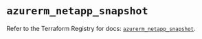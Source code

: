 # `azurerm_netapp_snapshot`

Refer to the Terraform Registry for docs: [`azurerm_netapp_snapshot`](https://registry.terraform.io/providers/hashicorp/azurerm/4.13.0/docs/resources/netapp_snapshot).
